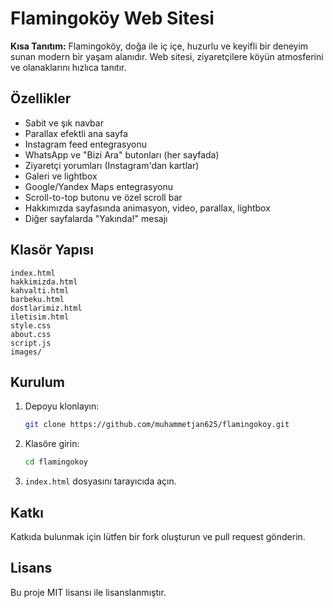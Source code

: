 
# Flamingoköy Web Sitesi

**Kısa Tanıtım:**
Flamingoköy, doğa ile iç içe, huzurlu ve keyifli bir deneyim sunan modern bir yaşam alanıdır. Web sitesi, ziyaretçilere köyün atmosferini ve olanaklarını hızlıca tanıtır.

## Özellikler

- Sabit ve şık navbar
- Parallax efektli ana sayfa
- Instagram feed entegrasyonu
- WhatsApp ve "Bizi Ara" butonları (her sayfada)
- Ziyaretçi yorumları (Instagram'dan kartlar)
- Galeri ve lightbox
- Google/Yandex Maps entegrasyonu
- Scroll-to-top butonu ve özel scroll bar
- Hakkımızda sayfasında animasyon, video, parallax, lightbox
- Diğer sayfalarda "Yakında!" mesajı

## Klasör Yapısı

```text
index.html
hakkimizda.html
kahvalti.html
barbeku.html
dostlarimiz.html
iletisim.html
style.css
about.css
script.js
images/
```

## Kurulum

1. Depoyu klonlayın:

   ```bash
   git clone https://github.com/muhammetjan625/flamingokoy.git
   ```

2. Klasöre girin:

   ```bash
   cd flamingokoy
   ```

3. `index.html` dosyasını tarayıcıda açın.

## Katkı

Katkıda bulunmak için lütfen bir fork oluşturun ve pull request gönderin.

## Lisans

Bu proje MIT lisansı ile lisanslanmıştır.
